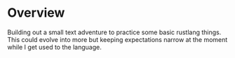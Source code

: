 # Overview

Building out a small text adventure to practice some basic rustlang things. This could evolve into more but keeping expectations narrow at the moment while I get used to the language.
